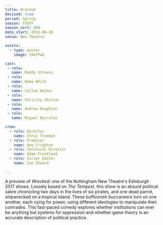 ```yaml
---
title: Wrecked
devised: true
period: Spring
season: STUFF
season_sort: 460
date_start: 2016-06-20
venue: New Theatre

assets:
  - type: poster
    image: t6mfPwb

cast:
 - role: 
   name: Maddy Strauss
 - role: 
   name: Emma White
 - role: 
   name: Callum Walker
 - role: 
   name: Felicity Chilver
 - role: 
   name: Andrew Houghton
 - role: 
   name: Miguel Barrulas

crew:
  - role: Director
    name: Chris Trueman
  - role: Producer
    name: Amy Crighton
  - role: Technical Director
    name: Adam Frankland
  - role: Script Editor
    name: Ian Sheard

---
```


A preview of *Wrecked*: one of the Nottingham New Theatre's Edinburgh 2017 shows. Loosely based on *The Tempest*, this show is an absurd political satire chronicling two days in the lives of six pirates, and one dead parrot, shipwrecked on a tropical island. These buffoonish buccaneers turn on one another, each vying for power, using different ideologies to manipulate their comrades. This fast-paced comedy explores whether institutions can ever be anything but systems for oppression and whether game theory is an accurate description of political practice.
